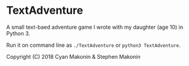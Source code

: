 # TextAdventure
A small text-baed adventure game I wrote with my daughter (age 10) in Python 3.

Run it on command line as `./TextAdventure` or `python3 TextAdventure`.

Copyright (C) 2018 Cyan Makonin & Stephen Makonin
